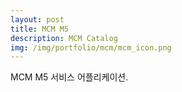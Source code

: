 ```yaml
---
layout: post
title: MCM M5
description: MCM Catalog
img: /img/portfolio/mcm/mcm_icon.png
---
```


MCM M5 서비스 어플리케이션.


<div class="img_row">
	<img class="col one" src="{{ site.baseurl }}/img/portfolio/mcm/mcm_1.png" alt="" title="example image"/>
	<img class="col one" src="{{ site.baseurl }}/img/portfolio/mcm/mcm_2.png" alt="" title="example image"/>
	<img class="col one" src="{{ site.baseurl }}/img/portfolio/mcm/mcm_3.png" alt="" title="example image"/>
</div>
<div class="img_row">
	<img class="col one" src="{{ site.baseurl }}/img/portfolio/mcm/mcm_4.png" alt="" title="example image"/>
</div>